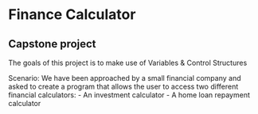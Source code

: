 # Finance Calculator

## Capstone project

The goals of this project is to make use of Variables & Control Structures

Scenario: We have been approached by a small financial company and asked to create a program that allows the user to access
          two different financial calculators:
            - An investment calculator
            - A home loan repayment calculator
